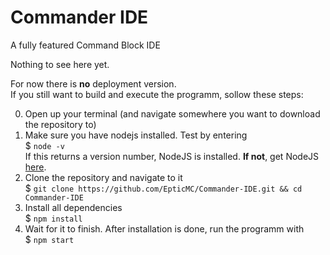 # Commander IDE
A fully featured Command Block IDE

Nothing to see here yet.

For now there is **no** deployment version. <br>
If you still want to build and execute the programm, sollow these steps:

0. Open up your terminal (and navigate somewhere you want to download the repository to)
1. Make sure you have nodejs installed. Test by  entering <br>
$ `node -v` <br>
If this returns a version number, NodeJS is installed. **If not**, get NodeJS <a href="https://nodejs.org/en/download/package-manager/">here</a>. <br>
2. Clone the repository and navigate to it<br>
$ `git clone https://github.com/EpticMC/Commander-IDE.git && cd Commander-IDE` <br>
3. Install all dependencies <br>
$ `npm install`
4. Wait for it to finish. After installation is done, run the programm with <br>
$ `npm start`
